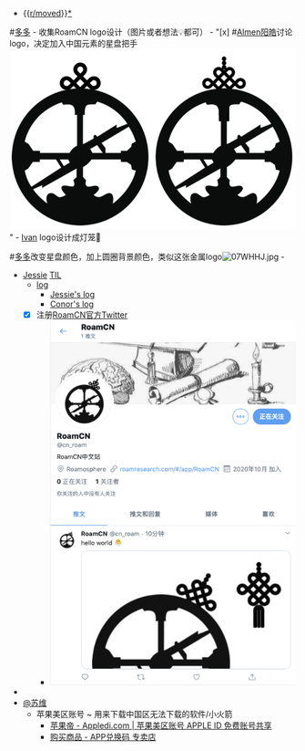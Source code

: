 -  {{[r/moved](r/moved.md)}}[*](((0R-WBWzvq)))

#[多多](多多.md)
    - 收集RoamCN logo设计（图片或者想法💡都可）
        - "[x] #[Almen阳皓](Almen阳皓.md)讨论logo，决定加入中国元素的星盘把手![](../images/IPv3ud68K8.png?)"
        - [Ivan](Ivan.md) logo设计成灯笼🏮
        
#[多多](多多.md)改变星盘颜色，加上圆圈背景颜色，类似这张金属logo![07WHHJ.jpg](https://s1.ax1x.com/2020/10/16/07WHHJ.jpg)
    - 
- [Jessie](Jessie.md) [TIL](TIL.md)
    - [log](log.md)
        - [Jessie's log](https://roamresearch.com/#/app/fat-garage/page/sJpNUrRLV)
        - [Conor's log](https://roamresearch.com/#/app/help/page/VQwVYFxei)
    - [x] 注册[RoamCN官方Twitter](https://twitter.com/cn_roam)
        - ![](../images/RTqJrH56RO.png?)
- 
- [@苏维](@苏维.md)
    - 苹果美区账号 ~ 用来下载中国区无法下载的软件/小火箭
        - [苹果帝 - Appledi.com | 苹果美区账号 APPLE ID 免费账号共享](https://appledi.com/)
        - [购买商品 - APP兑换码 专卖店](https://appdhm.com/)
